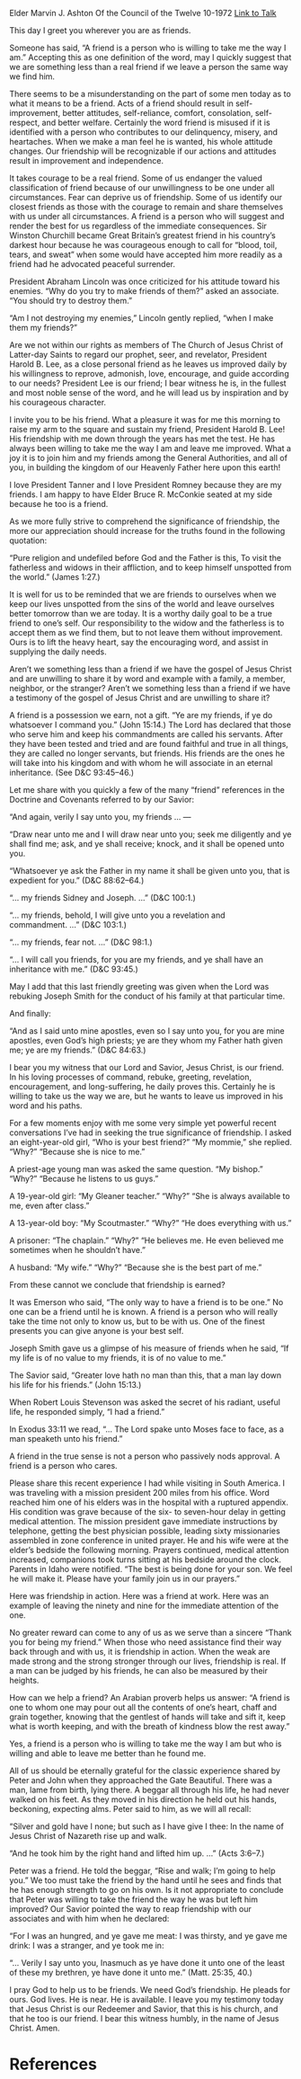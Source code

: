 Elder Marvin J. Ashton
Of the Council of the Twelve
10-1972
[Link to Talk](https://www.churchofjesuschrist.org/study/general-conference/1972/10/what-is-a-friend?lang=eng)

This day I greet you wherever you are as friends.

Someone has said, “A friend is a person who is willing to take me the way I am.” Accepting this as one definition of the word, may I quickly suggest that we are something less than a real friend if we leave a person the same way we find him.

There seems to be a misunderstanding on the part of some men today as to what it means to be a friend. Acts of a friend should result in self-improvement, better attitudes, self-reliance, comfort, consolation, self-respect, and better welfare. Certainly the word friend is misused if it is identified with a person who contributes to our delinquency, misery, and heartaches. When we make a man feel he is wanted, his whole attitude changes. Our friendship will be recognizable if our actions and attitudes result in improvement and independence.

It takes courage to be a real friend. Some of us endanger the valued classification of friend because of our unwillingness to be one under all circumstances. Fear can deprive us of friendship. Some of us identify our closest friends as those with the courage to remain and share themselves with us under all circumstances. A friend is a person who will suggest and render the best for us regardless of the immediate consequences. Sir Winston Churchill became Great Britain’s greatest friend in his country’s darkest hour because he was courageous enough to call for “blood, toil, tears, and sweat” when some would have accepted him more readily as a friend had he advocated peaceful surrender.

President Abraham Lincoln was once criticized for his attitude toward his enemies. “Why do you try to make friends of them?” asked an associate. “You should try to destroy them.”

“Am I not destroying my enemies,” Lincoln gently replied, “when I make them my friends?”

Are we not within our rights as members of The Church of Jesus Christ of Latter-day Saints to regard our prophet, seer, and revelator, President Harold B. Lee, as a close personal friend as he leaves us improved daily by his willingness to reprove, admonish, love, encourage, and guide according to our needs? President Lee is our friend; I bear witness he is, in the fullest and most noble sense of the word, and he will lead us by inspiration and by his courageous character.

I invite you to be his friend. What a pleasure it was for me this morning to raise my arm to the square and sustain my friend, President Harold B. Lee! His friendship with me down through the years has met the test. He has always been willing to take me the way I am and leave me improved. What a joy it is to join him and my friends among the General Authorities, and all of you, in building the kingdom of our Heavenly Father here upon this earth!

I love President Tanner and I love President Romney because they are my friends. I am happy to have Elder Bruce R. McConkie seated at my side because he too is a friend.

As we more fully strive to comprehend the significance of friendship, the more our appreciation should increase for the truths found in the following quotation:

“Pure religion and undefiled before God and the Father is this, To visit the fatherless and widows in their affliction, and to keep himself unspotted from the world.” (James 1:27.)

It is well for us to be reminded that we are friends to ourselves when we keep our lives unspotted from the sins of the world and leave ourselves better tomorrow than we are today. It is a worthy daily goal to be a true friend to one’s self. Our responsibility to the widow and the fatherless is to accept them as we find them, but to not leave them without improvement. Ours is to lift the heavy heart, say the encouraging word, and assist in supplying the daily needs.

Aren’t we something less than a friend if we have the gospel of Jesus Christ and are unwilling to share it by word and example with a family, a member, neighbor, or the stranger? Aren’t we something less than a friend if we have a testimony of the gospel of Jesus Christ and are unwilling to share it?

A friend is a possession we earn, not a gift. “Ye are my friends, if ye do whatsoever I command you.” (John 15:14.) The Lord has declared that those who serve him and keep his commandments are called his servants. After they have been tested and tried and are found faithful and true in all things, they are called no longer servants, but friends. His friends are the ones he will take into his kingdom and with whom he will associate in an eternal inheritance. (See D&C 93:45–46.)

Let me share with you quickly a few of the many “friend” references in the Doctrine and Covenants referred to by our Savior:

“And again, verily I say unto you, my friends … —

“Draw near unto me and I will draw near unto you; seek me diligently and ye shall find me; ask, and ye shall receive; knock, and it shall be opened unto you.

“Whatsoever ye ask the Father in my name it shall be given unto you, that is expedient for you.” (D&C 88:62–64.)

“… my friends Sidney and Joseph. …” (D&C 100:1.)

“… my friends, behold, I will give unto you a revelation and commandment. …” (D&C 103:1.)

“… my friends, fear not. …” (D&C 98:1.)

“… I will call you friends, for you are my friends, and ye shall have an inheritance with me.” (D&C 93:45.)

May I add that this last friendly greeting was given when the Lord was rebuking Joseph Smith for the conduct of his family at that particular time.

And finally:



“And as I said unto mine apostles, even so I say unto you, for you are mine apostles, even God’s high priests; ye are they whom my Father hath given me; ye are my friends.” (D&C 84:63.)

I bear you my witness that our Lord and Savior, Jesus Christ, is our friend. In his loving processes of command, rebuke, greeting, revelation, encouragement, and long-suffering, he daily proves this. Certainly he is willing to take us the way we are, but he wants to leave us improved in his word and his paths.

For a few moments enjoy with me some very simple yet powerful recent conversations I’ve had in seeking the true significance of friendship. I asked an eight-year-old girl, “Who is your best friend?” “My mommie,” she replied. “Why?” “Because she is nice to me.”

A priest-age young man was asked the same question. “My bishop.” “Why?” “Because he listens to us guys.”

A 19-year-old girl: “My Gleaner teacher.” “Why?” “She is always available to me, even after class.”

A 13-year-old boy: “My Scoutmaster.” “Why?” “He does everything with us.”

A prisoner: “The chaplain.” “Why?” “He believes me. He even believed me sometimes when he shouldn’t have.”

A husband: “My wife.” “Why?” “Because she is the best part of me.”

From these cannot we conclude that friendship is earned?

It was Emerson who said, “The only way to have a friend is to be one.” No one can be a friend until he is known. A friend is a person who will really take the time not only to know us, but to be with us. One of the finest presents you can give anyone is your best self.

Joseph Smith gave us a glimpse of his measure of friends when he said, “If my life is of no value to my friends, it is of no value to me.”

The Savior said, “Greater love hath no man than this, that a man lay down his life for his friends.” (John 15:13.)

When Robert Louis Stevenson was asked the secret of his radiant, useful life, he responded simply, “I had a friend.”

In Exodus 33:11 we read, “… The Lord spake unto Moses face to face, as a man speaketh unto his friend.”

A friend in the true sense is not a person who passively nods approval. A friend is a person who cares.

Please share this recent experience I had while visiting in South America. I was traveling with a mission president 200 miles from his office. Word reached him one of his elders was in the hospital with a ruptured appendix. His condition was grave because of the six- to seven-hour delay in getting medical attention. The mission president gave immediate instructions by telephone, getting the best physician possible, leading sixty missionaries assembled in zone conference in united prayer. He and his wife were at the elder’s bedside the following morning. Prayers continued, medical attention increased, companions took turns sitting at his bedside around the clock. Parents in Idaho were notified. “The best is being done for your son. We feel he will make it. Please have your family join us in our prayers.”

Here was friendship in action. Here was a friend at work. Here was an example of leaving the ninety and nine for the immediate attention of the one.

No greater reward can come to any of us as we serve than a sincere “Thank you for being my friend.” When those who need assistance find their way back through and with us, it is friendship in action. When the weak are made strong and the strong stronger through our lives, friendship is real. If a man can be judged by his friends, he can also be measured by their heights.

How can we help a friend? An Arabian proverb helps us answer: “A friend is one to whom one may pour out all the contents of one’s heart, chaff and grain together, knowing that the gentlest of hands will take and sift it, keep what is worth keeping, and with the breath of kindness blow the rest away.”

Yes, a friend is a person who is willing to take me the way I am but who is willing and able to leave me better than he found me.

All of us should be eternally grateful for the classic experience shared by Peter and John when they approached the Gate Beautiful. There was a man, lame from birth, lying there. A beggar all through his life, he had never walked on his feet. As they moved in his direction he held out his hands, beckoning, expecting alms. Peter said to him, as we will all recall:

“Silver and gold have I none; but such as I have give I thee: In the name of Jesus Christ of Nazareth rise up and walk.

“And he took him by the right hand and lifted him up. …” (Acts 3:6–7.)

Peter was a friend. He told the beggar, “Rise and walk; I’m going to help you.” We too must take the friend by the hand until he sees and finds that he has enough strength to go on his own. Is it not appropriate to conclude that Peter was willing to take the friend the way he was but left him improved? Our Savior pointed the way to reap friendship with our associates and with him when he declared:

“For I was an hungred, and ye gave me meat: I was thirsty, and ye gave me drink: I was a stranger, and ye took me in:

“… Verily I say unto you, Inasmuch as ye have done it unto one of the least of these my brethren, ye have done it unto me.” (Matt. 25:35, 40.)

I pray God to help us to be friends. We need God’s friendship. He pleads for ours. God lives. He is near. He is available. I leave you my testimony today that Jesus Christ is our Redeemer and Savior, that this is his church, and that he too is our friend. I bear this witness humbly, in the name of Jesus Christ. Amen.

# References
